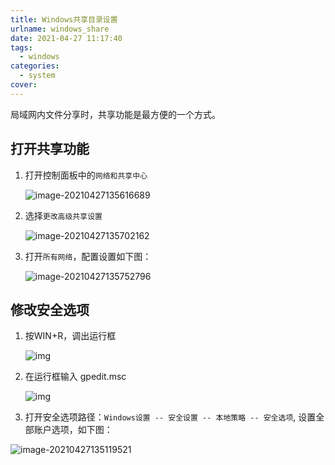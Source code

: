 ```yaml
---
title: Windows共享目录设置
urlname: windows_share
date: 2021-04-27 11:17:40
tags:
  - windows
categories:  
  - system
cover: 
---
```


局域网内文件分享时，共享功能是最方便的一个方式。

<!-- more -->

## 打开共享功能

1. 打开控制面板中的`网络和共享中心`

   ![image-20210427135616689](https://i.loli.net/2021/04/27/cPaCQD4GqorXjSs.png)

2. 选择`更改高级共享设置`

   ![image-20210427135702162](https://i.loli.net/2021/04/27/32nQ1orXj8saWgx.png)

3. 打开`所有网络`，配置设置如下图：

   ![image-20210427135752796](https://i.loli.net/2021/04/27/q6EXmbhdVk1Iso2.png)

## 修改安全选项

1. 按WIN+R，调出运行框

   ![img](https://i.loli.net/2021/04/27/4ZHDmfcAVbNkCrw.png)

2. 在运行框输入 gpedit.msc

   ![img](https://i.loli.net/2021/04/27/B8QJfZIqkR5UhVu.png)

3. 打开安全选项路径：`Windows设置 -- 安全设置 -- 本地策略 -- 安全选项`, 设置全部账户选项，如下图：

![image-20210427135119521](https://i.loli.net/2021/04/27/5mNz8i9VUFG4lvc.png)

